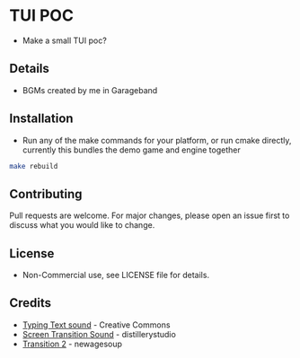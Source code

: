 # TUI POC
- Make a small TUI poc?

## Details
- BGMs created by me in Garageband


## Installation
- Run any of the make commands for your platform, or run cmake directly, currently this bundles the demo game and engine together
```bash
make rebuild
```

## Contributing
Pull requests are welcome. For major changes, please open an issue first
to discuss what you would like to change.

## License
- Non-Commercial use, see LICENSE file for details.

## Credits
- [Typing Text sound](https://freesound.org/people/Sky_Motion/sounds/416777/) - Creative Commons
- [Screen Transition Sound](https://freesound.org/people/distillerystudio/sounds/327754/) - distillerystudio
- [Transition 2](https://freesound.org/people/newagesoup/sounds/462089/) - newagesoup
